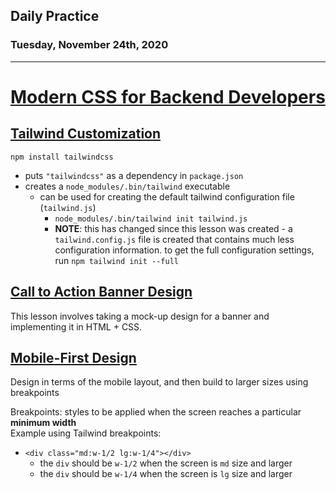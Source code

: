 ## Daily Practice
### Tuesday, November 24th, 2020
---


# [Modern CSS for Backend Developers](https://laracasts.com/series/modern-css-for-backend-developers)


## [Tailwind Customization](https://laracasts.com/series/modern-css-for-backend-developers/episodes/8)

`npm install tailwindcss`
- puts `"tailwindcss"` as a dependency in `package.json`
- creates a `node_modules/.bin/tailwind` executable
   * can be used for creating the default tailwind configuration file (`tailwind.js`)
      - `node_modules/.bin/tailwind init tailwind.js`
      - __NOTE__: this has changed since this lesson was created - a `tailwind.config.js` file is created that contains much less configuration information. to get the full configuration settings, run `npm tailwind init --full`  



## [Call to Action Banner Design](https://laracasts.com/series/modern-css-for-backend-developers/episodes/9)

This lesson involves taking a mock-up design for a banner and implementing it in HTML + CSS.  



## [Mobile-First Design](https://laracasts.com/series/modern-css-for-backend-developers/episodes/10)

Design in terms of the mobile layout, and then build to larger sizes using breakpoints  

Breakpoints: styles to be applied when the screen reaches a particular __minimum width__  
Example using Tailwind breakpoints:  
- `<div class="md:w-1/2 lg:w-1/4"></div>`
   * the `div` should be `w-1/2` when the screen is `md` size and larger  
   * the `div` should be `w-1/4` when the screen is `lg` size and larger  
